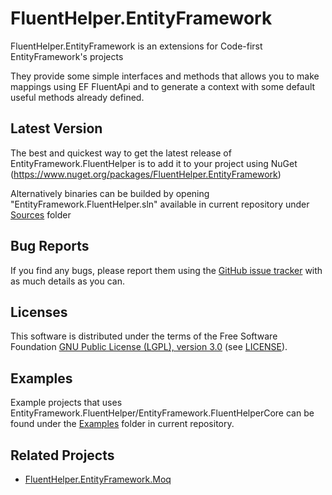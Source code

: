 FluentHelper.EntityFramework
=====================
FluentHelper.EntityFramework is an extensions for Code-first EntityFramework's projects

They provide some simple interfaces and methods that allows you to make mappings using EF FluentApi and to generate a context with some default useful methods already defined.

Latest Version
--------------
The best and quickest way to get the latest release of EntityFramework.FluentHelper is to add it to your project using 
NuGet (<https://www.nuget.org/packages/FluentHelper.EntityFramework>)

Alternatively binaries can be builded by opening "EntityFramework.FluentHelper.sln" available in current repository under [Sources](https://github.com/MrSeekino/FluentHelper.EntityFramework/tree/master/Sources) folder

Bug Reports
-----------
If you find any bugs, please report them using the [GitHub issue tracker](https://github.com/MrSeekino/FluentHelper.EntityFramework/issues) with as much details as you can.

Licenses
--------
This software is distributed under the terms of the Free Software Foundation [GNU Public License (LGPL), version 3.0](http://www.gnu.org/licenses/gpl-3.0-standalone.html) (see [LICENSE](LICENSE)).

Examples
--------
Example projects that uses EntityFramework.FluentHelper/EntityFramework.FluentHelperCore can be found under the [Examples](https://github.com/MrSeekino/FluentHelper.EntityFramework/tree/master/Examples) folder in current repository.

Related Projects
--------
  - [FluentHelper.EntityFramework.Moq](https://github.com/MrSeekino/FluentHelper.EntityFramework.Moq)
